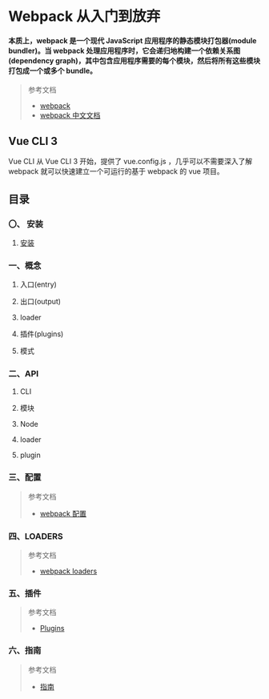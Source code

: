 # Webpack 从入门到放弃

#### 本质上，webpack 是一个现代 JavaScript 应用程序的静态模块打包器(module bundler)。当 webpack 处理应用程序时，它会递归地构建一个依赖关系图(dependency graph)，其中包含应用程序需要的每个模块，然后将所有这些模块打包成一个或多个 bundle。

> 参考文档
> - [webpack](https://webpack.js.org/)
> - [webpack 中文文档](https://www.webpackjs.com/)

## Vue CLI 3
Vue CLI 从 Vue CLI 3 开始，提供了 vue.config.js ，几乎可以不需要深入了解 webpack 就可以快速建立一个可运行的基于 webpack 的 vue 项目。

## 目录

### 〇、 安装

1. [安装](./安装/1.&#32;安装.md)

### 一、概念

1. 入口(entry)
   
2. 出口(output)
   
3. loader
   
4. 插件(plugins)
   
5. 模式

### 二、API

1. CLI
   
2. 模块
   
3. Node
   
4. loader
   
5. plugin

### 三、配置

> 参考文档
> - [webpack 配置](https://www.webpackjs.com/configuration/#%E9%80%89%E9%A1%B9)

### 四、LOADERS

> 参考文档
> - [webpack loaders](https://www.webpackjs.com/loaders/)

### 五、插件

> 参考文档
> - [Plugins](https://www.webpackjs.com/plugins/)

### 六、指南

> 参考文档
> - [指南](https://www.webpackjs.com/guides/)
